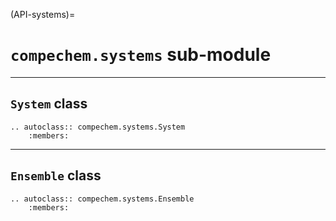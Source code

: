(API-systems)=
# `compechem.systems` sub-module

---

## `System` class

```{eval-rst}
.. autoclass:: compechem.systems.System
    :members:
```

---

## `Ensemble` class

```{eval-rst}
.. autoclass:: compechem.systems.Ensemble
    :members:
```
